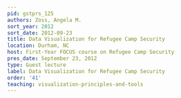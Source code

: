 ```yaml
---
pid: gstprs_125
authors: Zoss, Angela M.
sort_year: 2012
sort_date: 2012-09-23
title: Data Visualization for Refugee Camp Security
location: Durham, NC
host: First-Year FOCUS course on Refugee Camp Security
pres_date: September 23, 2012
type: Guest lecture
label: Data Visualization for Refugee Camp Security
order: '41'
teaching: visualization-principles-and-tools
---
```

